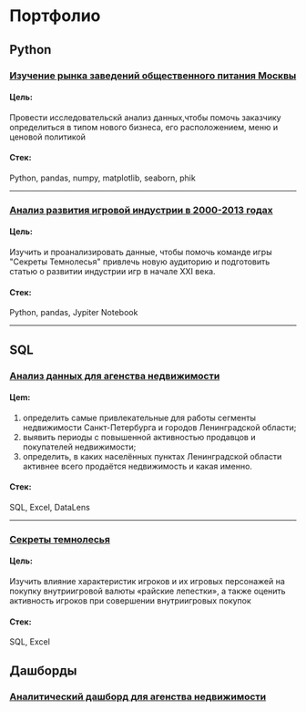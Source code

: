 # Портфолио

## Python

### [Изучение рынка заведений общественного питания Москвы](https://github.com/Sumelser/Portfolio/tree/main/Cafe_and_rests)
#### Цель:
Провести исследовательскй анализ данных,чтобы помочь заказчику определиться в типом нового бизнеса, его расположением, меню и ценовой политикой
#### Стек:
Python, pandas, numpy, matplotlib, seaborn, phik

---
### [Анализ развития игровой индустрии в 2000-2013 годах](https://github.com/Sumelser/Portfolio/tree/main/darkwood_secrets_python)
#### Цель:
Изучить и проанализировать данные, чтобы помочь команде игры "Секреты Темнолесья" привлечь новую аудиторию и подготовить статью о развитии индустрии игр в начале XXI века.
#### Стек:
Python, pandas, Jypiter Notebook

---

## SQL
### [Анализ данных для агенства недвижимости](https://github.com/Sumelser/Portfolio/tree/main/real_estate)
#### Цеm:
1.	определить самые привлекательные для работы сегменты недвижимости Санкт-Петербурга и городов Ленинградской области;
2.	выявить периоды с повышенной активностью продавцов и покупателей недвижимости;
3.	определить, в каких населённых пунктах Ленинградской области активнее всего продаётся недвижимость и какая именно. 
#### Стек:
SQL, Excel, DataLens

---
### [Секреты темнолесья](https://github.com/Sumelser/Portfolio/tree/main/darkwood_secrets_sql)
#### Цель:
Изучить влияние характеристик игроков и их игровых персонажей на покупку внутриигровой валюты «райские лепестки», а также оценить активность игроков при совершении внутриигровых покупок
#### Стек:
SQL, Excel


## Дашборды
### [Аналитический дашборд для агенства недвижимости](https://datalens.yandex/e7jnkm6qeowk0)
